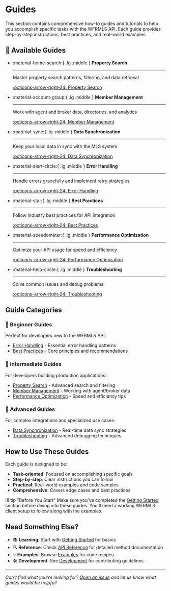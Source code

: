 # Guides

This section contains comprehensive how-to guides and tutorials to help you accomplish specific tasks with the WFRMLS API. Each guide provides step-by-step instructions, best practices, and real-world examples.

## 🎯 Available Guides

<div class="grid cards" markdown>

-   :material-home-search:{ .lg .middle } **Property Search**

    ---

    Master property search patterns, filtering, and data retrieval

    [:octicons-arrow-right-24: Property Search](property-search.md)

-   :material-account-group:{ .lg .middle } **Member Management**

    ---

    Work with agent and broker data, directories, and analytics

    [:octicons-arrow-right-24: Member Management](member-management.md)

-   :material-sync:{ .lg .middle } **Data Synchronization**

    ---

    Keep your local data in sync with the MLS system

    [:octicons-arrow-right-24: Data Synchronization](data-synchronization.md)

-   :material-alert-circle:{ .lg .middle } **Error Handling**

    ---

    Handle errors gracefully and implement retry strategies

    [:octicons-arrow-right-24: Error Handling](error-handling.md)

-   :material-star:{ .lg .middle } **Best Practices**

    ---

    Follow industry best practices for API integration

    [:octicons-arrow-right-24: Best Practices](best-practices.md)

-   :material-speedometer:{ .lg .middle } **Performance Optimization**

    ---

    Optimize your API usage for speed and efficiency

    [:octicons-arrow-right-24: Performance Optimization](performance-optimization.md)

-   :material-help-circle:{ .lg .middle } **Troubleshooting**

    ---

    Solve common issues and debug problems

    [:octicons-arrow-right-24: Troubleshooting](troubleshooting.md)

</div>

## Guide Categories

### 🔰 Beginner Guides
Perfect for developers new to the WFRMLS API:

- [Error Handling](error-handling.md) - Essential error handling patterns
- [Best Practices](best-practices.md) - Core principles and recommendations

### 🚀 Intermediate Guides  
For developers building production applications:

- [Property Search](property-search.md) - Advanced search and filtering
- [Member Management](member-management.md) - Working with agent/broker data
- [Performance Optimization](performance-optimization.md) - Speed and efficiency tips

### 🎯 Advanced Guides
For complex integrations and specialized use cases:

- [Data Synchronization](data-synchronization.md) - Real-time data sync strategies
- [Troubleshooting](troubleshooting.md) - Advanced debugging techniques

## How to Use These Guides

Each guide is designed to be:

- **Task-oriented**: Focused on accomplishing specific goals
- **Step-by-step**: Clear instructions you can follow
- **Practical**: Real-world examples and code samples
- **Comprehensive**: Covers edge cases and best practices

!!! tip "Before You Start"
    Make sure you've completed the [Getting Started](../getting-started/) section before diving into these guides. You'll need a working WFRMLS client setup to follow along with the examples.

## Need Something Else?

- 📚 **Learning**: Start with [Getting Started](../getting-started/) for basics
- 🔍 **Reference**: Check [API Reference](../api/) for detailed method documentation  
- 💡 **Examples**: Browse [Examples](../examples/) for code recipes
- 🛠️ **Development**: See [Development](../development/) for contributing guidelines

---

*Can't find what you're looking for? [Open an issue](https://github.com/theperrygroup/wfrmls/issues) and let us know what guides would be helpful!* 